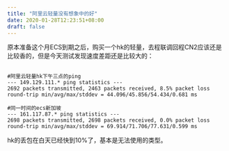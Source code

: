```yaml
---
title: "阿里云轻量没有想象中的好"
date: 2020-01-28T12:23:51+08:00
draft: false
---
```

原本准备这个月ECS到期之后，购买一个hk的轻量，去程联调回程CN2应该还是比较香的，但是今天测试发现速度差距还是比较大的：

``` shell

#阿里云轻量hk下午三点的ping
--- 149.129.111.* ping statistics ---
2692 packets transmitted, 2463 packets received, 8.5% packet loss
round-trip min/avg/max/stddev = 44.096/45.856/54.434/0.681 ms

#同一时间的ecs新加坡
--- 161.117.87.* ping statistics ---
2698 packets transmitted, 2698 packets received, 0.0% packet loss
round-trip min/avg/max/stddev = 69.914/71.706/77.631/0.599 ms

```

hk的丢包在白天已经快到10%了，基本是无法使用的类型。  
